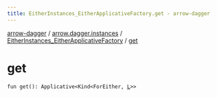 ```yaml
---
title: EitherInstances_EitherApplicativeFactory.get - arrow-dagger
---
```


[arrow-dagger](../../index.html) / [arrow.dagger.instances](../index.html) / [EitherInstances_EitherApplicativeFactory](index.html) / [get](./get.html)

# get

`fun get(): Applicative<Kind<ForEither, `[`L`](index.html#L)`>>`
